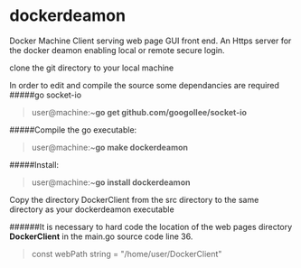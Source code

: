 # dockerdeamon
Docker Machine Client serving web page GUI front end.
An Https server for the docker deamon enabling local or remote secure login.

clone the git directory to your local machine

In order to edit and compile the source some dependancies are required
#####go socket-io
>user@machine:~**go get github.com/googollee/socket-io**

#####Compile the go executable:
>user@machine:~**go make dockerdeamon**

#####Install:
>user@machine:~**go install dockerdeamon**

Copy the directory DockerClient from the src directory to the same directory as your dockerdeamon executable

######It is necessary to hard code the location of the web pages directory **DockerClient** in the main.go source code line 36.

>const webPath string = "/home/user/DockerClient"
